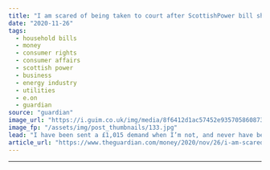 ```yaml
---
title: "I am scared of being taken to court after ScottishPower bill shambles"
date: "2020-11-26"
tags: 
  - household bills
  - money
  - consumer rights
  - consumer affairs
  - scottish power
  - business
  - energy industry
  - utilities
  - e.on
  - guardian
source: "guardian"
image_url: "https://i.guim.co.uk/img/media/8f6412d1ac57452e935705860873468bb1de3e03/0_356_6252_3750/master/6252.jpg?width=460&quality=85&auto=format&fit=max&s=c88e84eab6ae73917dc7af68fa42234d"
image_fp: "/assets/img/post_thumbnails/133.jpg"
lead: "I have been sent a £1,015 demand when I’m not, and never have been, a customerI am frightened that I am going to be taken to court by ScottishPower for a bill of £1,015 when I’m not, and never have been, a customer.In June 2018 I changed my supplier ..."
article_url: "https://www.theguardian.com/money/2020/nov/26/i-am-scared-of-being-taken-to-court-after-scottishpower-bill-shambles"
---
```


---
